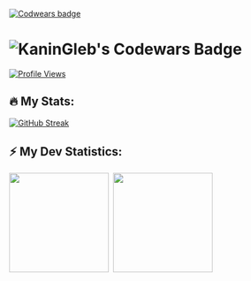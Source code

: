 [![Codwears badge](https://www.codewars.com/users/KaninGleb/badges/large)](https://www.codewars.com/users/KaninGleb)
<img src="https://komarev.com/ghpvc/?username=KaninGleb&style=flat-square&color=blue" alt=""/>
# ![KaninGleb's Codewars Badge](https://www.codewars.com/users/KaninGleb/badges/large)

[![Profile Views](https://komarev.com/ghpvc/?username=KaninGleb&style=flat-square&color=blue)](https://www.codewars.com/users/KaninGleb)
## :fire: My Stats:
[![GitHub Streak](https://github-readme-streak-stats.herokuapp.com?user=KaninGleb&theme=radical&border_radius=10&date_format=M%20j%5B%2C%20Y%5D)](https://git.io/streak-stats)
<!-- GitHub stats -->
## :zap: My Dev Statistics:
<p>
<img height="180em" src="https://github-readme-stats.vercel.app/api?username=KaninGleb&show_icons=true&theme=radical&border_radius=10" />&nbsp;
<img height="180em" src="https://github-readme-stats.vercel.app/api/top-langs/?username=KaninGleb&exclude_repo=KNN-Image-Classification&show_icons=true&border_radius=10&layout=compact&langs_count=8&theme=radical"/>
</p>
